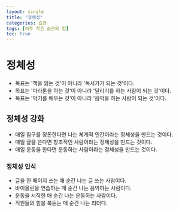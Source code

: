 ```yaml
---
layout: single
title: "정체성"
categories: 습관
tags: [아주 작은 습관의 힘]
toc: true
---
```


# 정체성
- 목표는 '책을 읽는 것'이 아니라 '독서가가 되는 것'이다.
- 목표는 '마라톤을 하는 것'이 아니라 '달리기를 하는 사람이 되는 것'이다.
- 목표는 '악기를 배우는 것'이 아니라 '음악을 하는 사람이 되는 것'이다.

## 정체성 강화
- 매일 침구를 정돈한다면 나는 체계적 인간이라는 정체성을 만드는 것이다.
- 매일 글을 쓴다면 창조적인 사람이라는 정체성을 만드는 것이다.
- 매일 운동을 한다면 운동하는 사람이라는 정체성을 만드는 것이다.

### 정체성 인식
- 글을 한 페이지 쓰는 매 순간 나는 글 쓰는 사람이다.
- 바이올린을 연습하는 매 순간 나는 음악하는 사람이다.
- 운동을 시작한 매 순간 나는 운동하는 사람이다.
- 직원들의 힘을 북돋는 매 순간 나는 리더다.
